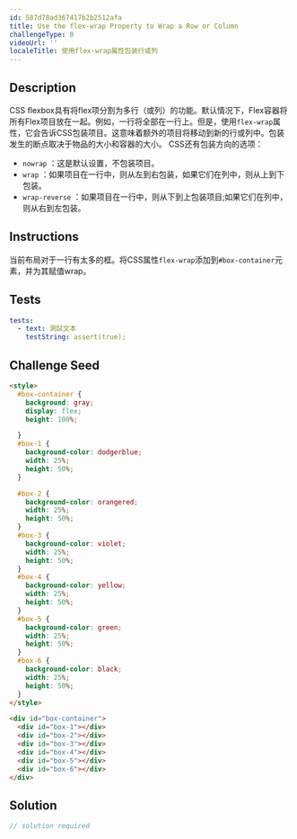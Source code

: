 ```yaml
---
id: 587d78ad367417b2b2512afa
title: Use the flex-wrap Property to Wrap a Row or Column
challengeType: 0
videoUrl: ''
localeTitle: 使用flex-wrap属性包装行或列
---
```


## Description
<section id="description"> CSS flexbox具有将flex项分割为多行（或列）的功能。默认情况下，Flex容器将所有Flex项目放在一起。例如，一行将全部在一行上。但是，使用<code>flex-wrap</code>属性，它会告诉CSS包装项目。这意味着额外的项目将移动到新的行或列中。包装发生的断点取决于物品的大小和容器的大小。 CSS还有包装方向的选项： <ul><li> <code>nowrap</code> ：这是默认设置，不包装项目。 </li><li> <code>wrap</code> ：如果项目在一行中，则从左到右包装，如果它们在列中，则从上到下包装。 </li><li> <code>wrap-reverse</code> ：如果项目在一行中，则从下到上包装项目;如果它们在列中，则从右到左包装。 </li></ul></section>

## Instructions
<section id="instructions">当前布局对于一行有太多的框。将CSS属性<code>flex-wrap</code>添加到<code>#box-container</code>元素，并为其赋值wrap。 </section>

## Tests
<section id='tests'>

```yml
tests:
  - text: 測試文本
    testString: assert(true);

```

</section>

## Challenge Seed
<section id='challengeSeed'>

<div id='html-seed'>

```html
<style>
  #box-container {
    background: gray;
    display: flex;
    height: 100%;

  }
  #box-1 {
    background-color: dodgerblue;
    width: 25%;
    height: 50%;
  }

  #box-2 {
    background-color: orangered;
    width: 25%;
    height: 50%;
  }
  #box-3 {
    background-color: violet;
    width: 25%;
    height: 50%;
  }
  #box-4 {
    background-color: yellow;
    width: 25%;
    height: 50%;
  }
  #box-5 {
    background-color: green;
    width: 25%;
    height: 50%;
  }
  #box-6 {
    background-color: black;
    width: 25%;
    height: 50%;
  }
</style>

<div id="box-container">
  <div id="box-1"></div>
  <div id="box-2"></div>
  <div id="box-3"></div>
  <div id="box-4"></div>
  <div id="box-5"></div>
  <div id="box-6"></div>
</div>

```

</div>



</section>

## Solution
<section id='solution'>

```js
// solution required
```
</section>

